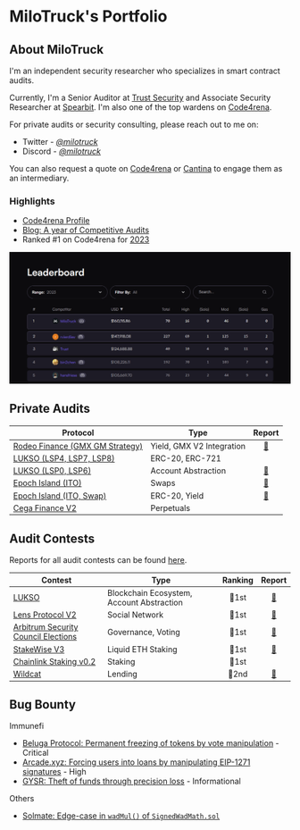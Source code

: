 # MiloTruck's Portfolio

## About MiloTruck

I'm an independent security researcher who specializes in smart contract audits. 

Currently, I'm a Senior Auditor at [Trust Security](https://www.trust-security.xyz/) and Associate Security Researcher at [Spearbit](https://spearbit.com/). I'm also one of the top wardens on [Code4rena](https://code4rena.com/).

For private audits or security consulting, please reach out to me on:
- Twitter - [*@milotruck*](https://twitter.com/milotruck) 
- Discord - [*@milotruck*](https://discord.com/users/302259685560680460)

You can also request a quote on [Code4rena](https://code4rena.com/@milotruck) or [Cantina](https://cantina.xyz/u/milotruck) to engage them as an intermediary.

### Highlights

- [Code4rena Profile](https://code4rena.com/@MiloTruck)
- [Blog: A year of Competitive Audits](https://milotruck.github.io/blog/A-year-of-Competitive-Audits/)
- Ranked #1 on Code4rena for [2023](https://code4rena.com/leaderboard?timeframe=2023)

<img src="images/c4_leaderboard.png" width="900">

## Private Audits

| Protocol | Type | Report |
| - | - | :-: |
| [Rodeo Finance (GMX GM Strategy)](https://www.rodeofinance.xyz/) | Yield, GMX V2 Integration | [📄](/solo/Rodeo%20Finance%20(GMX%20GM%20Strategy).pdf) | 
| [LUKSO (LSP4, LSP7, LSP8)](https://lukso.network/) | ERC-20, ERC-721 | |
| [LUKSO (LSP0, LSP6)](https://lukso.network/)  | Account Abstraction | [📄](/solo/LUKSO%20(LSP0,%20LSP6).pdf) |
| [Epoch Island (ITO)](https://epochisland.io/) | Swaps | [📄](/solo/Epoch%20Island%20(ITO).pdf) |
| [Epoch Island (ITO, Swap)](https://epochisland.io/) | ERC-20, Yield | [📄](/solo/Epoch%20Island.pdf) |
| [Cega Finance V2](https://www.cega.fi/) | Perpetuals | |

## Audit Contests

Reports for all audit contests can be found [here](/contests/).

| Contest | Type | Ranking | Report |
| - | - | :-: | :-: |
| [LUKSO](https://code4rena.com/contests/2023-06-lukso) | Blockchain Ecosystem, Account Abstraction | 🥇1st | [📄](/contests/pdf/LUKSO.pdf) |
| [Lens Protocol V2](https://code4rena.com/contests/2023-07-lens-protocol-v2) | Social Network | 🥇1st |[📄](/contests/2023-07-lens.md) |
| [Arbitrum Security Council Elections](https://code4rena.com/contests/2023-08-arbitrum-security-council-election-system) | Governance, Voting | 🥇1st | [📄](/contests/pdf/Arbitrum%20Security%20Council%20Elections.pdf) |
| [StakeWise V3](https://app.hats.finance/audit-competitions/stakewise-0xd91cd6ed6c9a112fdc112b1a3c66e47697f522cd/leaderboard) | Liquid ETH Staking | 🥇1st |[📄](/contests/pdf/StakeWise%20V3.pdf) |
| [Chainlink Staking v0.2](https://code4rena.com/contests/2023-08-chainlink-staking-v02) | Staking | 🥇1st |  |
| [Wildcat](https://code4rena.com/contests/2023-10-the-wildcat-protocol) | Lending | 🥈2nd | [📄](/contests/2023-10-wildcat.md) |

## Bug Bounty

Immunefi

- [Beluga Protocol: Permanent freezing of tokens by vote manipulation](/immunefi/beluga-C-01.md) - Critical
- [Arcade.xyz: Forcing users into loans by manipulating EIP-1271 signatures](/immunefi/arcadexyz-H-01.md) - High
- [GYSR: Theft of funds through precision loss](/immunefi/gysr-I-01.md) - Informational

Others

- [Solmate: Edge-case in `wadMul()` of `SignedWadMath.sol`](https://github.com/transmissions11/solmate/pull/380)